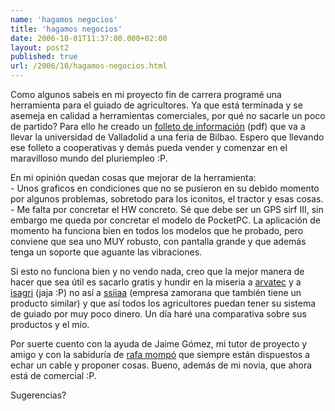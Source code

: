 ```yaml
---
name: 'hagamos negocios'
title: 'hagamos negocios'
date: 2006-10-01T11:37:00.000+02:00
layout: post2
published: true
url: /2006/10/hagamos-negocios.html
---
```


Como algunos sabeis en mi proyecto fin de carrera programé una herramienta para el guiado de agricultores. Ya que está terminada y se asemeja en calidad a herramientas comerciales, por qué no sacarle un poco de partido? Para ello he creado un [folleto de información](http://qualopec.googlepages.com/Agrogua_sin_logo_v0.pdf) (pdf) que va a llevar la universidad de Valladolid a una feria de Bilbao. Espero que llevando ese folleto a cooperativas y demás pueda vender y comenzar en el maravilloso mundo del pluriempleo :P.  
  
En mi opinión quedan cosas que mejorar de la herramienta:  
\- Unos graficos en condiciones que no se pusieron en su debido momento por algunos problemas, sobretodo para los iconitos, el tractor y esas cosas.  
\- Me falta por concretar el HW concreto. Sé que debe ser un GPS sirf III, sin embargo me queda por concretar el modelo de PocketPC. La aplicación de momento ha funciona bien en todos los modelos que he probado, pero conviene que sea uno MUY robusto, con pantalla grande y que además tenga un soporte que aguante las vibraciones.  
  
Si esto no funciona bien y no vendo nada, creo que la mejor manera de hacer que sea útil es sacarlo gratis y hundir en la miseria a [arvatec](http://www.arvatec.it/Prodotti/ARVAnav/) y a [isagri](http://www.isagri.es/) (jaja :P) no así a [ssiiaa](http://blep.blogspot.com/2006/05/id-en-ssiia.html) (empresa zamorana que también tiene un producto similar) y que así todos los agricultores puedan tener su sistema de guiado por muy poco dinero. Un día haré una comparativa sobre sus productos y el mío.  
  
Por suerte cuento con la ayuda de Jaime Gómez, mi tutor de proyecto y amigo y con la sabiduría de [rafa mompó](http://rafaelmompo.com/) que siempre están dispuestos a echar un cable y proponer cosas. Bueno, además de mi novia, que ahora está de comercial :P.  
  
Sugerencias?